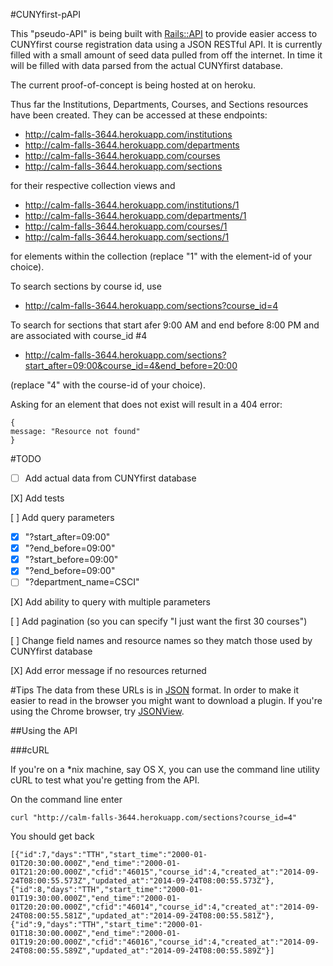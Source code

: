 #CUNYfirst-pAPI

This "pseudo-API" is being built with [Rails::API](https://github.com/rails-api/rails-api) to provide easier access to CUNYfirst course registration data using a JSON RESTful API.  It is currently filled with a small amount of seed data pulled from off the internet.  In time it will be filled with data parsed from the actual CUNYfirst database.

The current proof-of-concept is being hosted at on heroku.

Thus far the Institutions, Departments, Courses, and Sections resources have been created.  They can be accessed at these endpoints:
-  http://calm-falls-3644.herokuapp.com/institutions
-  http://calm-falls-3644.herokuapp.com/departments
-  http://calm-falls-3644.herokuapp.com/courses
-  http://calm-falls-3644.herokuapp.com/sections

for their respective collection views and 
-  http://calm-falls-3644.herokuapp.com/institutions/1
-  http://calm-falls-3644.herokuapp.com/departments/1
-  http://calm-falls-3644.herokuapp.com/courses/1
-  http://calm-falls-3644.herokuapp.com/sections/1

for elements within the collection (replace "1" with the element-id of your choice).

To search sections by course id, use
-  http://calm-falls-3644.herokuapp.com/sections?course_id=4

To search for sections that start afer 9:00 AM and end before 8:00 PM and are associated with course_id #4
-  http://calm-falls-3644.herokuapp.com/sections?start_after=09:00&course_id=4&end_before=20:00

(replace "4" with the course-id of your choice).

Asking for an element that does not exist will result in a 404 error:
~~~
{
message: "Resource not found"
}
~~~

#TODO

-  [ ]  Add actual data from CUNYfirst database

[X]  Add tests

[ ]  Add query parameters
-  [X] "?start_after=09:00"
-  [X] "?end_before=09:00"
-  [X] "?start_before=09:00"
-  [X] "?end_before=09:00"
-  [ ] "?department_name=CSCI"

[X]  Add ability to query with multiple parameters

[ ]  Add pagination (so you can specify "I just want the first 30 courses")


[ ]  Change field names and resource names so they match those used by CUNYfirst database

[X]  Add error message if no resources returned

#Tips
The data from these URLs is in [JSON](http://en.wikipedia.org/wiki/JSON) format.  In order to make it easier to read in the browser you might want to download a plugin.  If you're using the Chrome browser, try [JSONView](https://chrome.google.com/webstore/detail/jsonview/chklaanhfefbnpoihckbnefhakgolnmc/related?hl=en).

##Using the API

###cURL

If you're on a *nix machine, say OS X, you can use the command line utility cURL to test what you're getting from the API.

On the command line enter

~~~
curl "http://calm-falls-3644.herokuapp.com/sections?course_id=4"
~~~

You should get back

~~~
[{"id":7,"days":"TTH","start_time":"2000-01-01T20:30:00.000Z","end_time":"2000-01-01T21:20:00.000Z","cfid":"46015","course_id":4,"created_at":"2014-09-24T08:00:55.573Z","updated_at":"2014-09-24T08:00:55.573Z"},{"id":8,"days":"TTH","start_time":"2000-01-01T19:30:00.000Z","end_time":"2000-01-01T20:20:00.000Z","cfid":"46014","course_id":4,"created_at":"2014-09-24T08:00:55.581Z","updated_at":"2014-09-24T08:00:55.581Z"},{"id":9,"days":"TTH","start_time":"2000-01-01T18:30:00.000Z","end_time":"2000-01-01T19:20:00.000Z","cfid":"46016","course_id":4,"created_at":"2014-09-24T08:00:55.589Z","updated_at":"2014-09-24T08:00:55.589Z"}]
~~~
